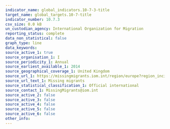 ```yaml
---
indicator_name: global_indicators.10-7-3-title
target_name: global_targets.10-7-title
indicator_number: 10.7.3
csv_size: 0.0 kB
un_custodian_agency: International Organization for Migration
reporting_status: complete
data_non_statistical: false
graph_type: line
data_keywords:
source_active_1: true
source_organisation_1: I
source_periodicity_1: Annual
source_earliest_available_1: 2014
source_geographical_coverage_1: United Kingdom
source_url_1: https://missingmigrants.iom.int/region/europe?region_incident=All&route=3896&incident_date%5Bmin%5D=&incident_date%5Bmax%5D=
source_url_text_1: Missing migrants
source_statistical_classification_1: Official international
source_contact_1: MissingMigrants@iom.int
source_active_2: false
source_active_3: false
source_active_4: false
source_active_5: false
source_active_6: false
other_info: 
---
```

